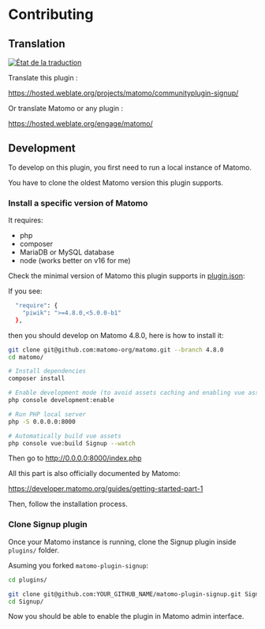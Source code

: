 # Contributing

## Translation

[![État de la traduction](https://hosted.weblate.org/widgets/matomo/-/communityplugin-signup/multi-auto.svg)](https://hosted.weblate.org/engage/matomo/)

Translate this plugin :

<https://hosted.weblate.org/projects/matomo/communityplugin-signup/>

Or translate Matomo or any plugin :

<https://hosted.weblate.org/engage/matomo/>

## Development

To develop on this plugin, you first need to run
a local instance of Matomo.

You have to clone the oldest Matomo version this plugin supports.

### Install a specific version of Matomo

It requires:

- php
- composer
- MariaDB or MySQL database
- node (works better on v16 for me)

Check the minimal version of Matomo this plugin supports in [plugin.json](plugin.json):

If you see:

```bash
  "require": {
    "piwik": ">=4.8.0,<5.0.0-b1"
  },
```

then you should develop on Matomo 4.8.0, here is how to install it:

``` bash
git clone git@github.com:matomo-org/matomo.git --branch 4.8.0
cd matomo/

# Install dependencies
composer install

# Enable development mode (to avoid assets caching and enabling vue assets building)
php console development:enable

# Run PHP local server
php -S 0.0.0.0:8000

# Automatically build vue assets
php console vue:build Signup --watch
```

Then go to <http://0.0.0.0:8000/index.php>

All this part is also officially documented by Matomo:

<https://developer.matomo.org/guides/getting-started-part-1>

Then, follow the installation process.

### Clone Signup plugin

Once your Matomo instance is running, clone the Signup plugin inside `plugins/` folder.

Asuming you forked `matomo-plugin-signup`:

```bash
cd plugins/

git clone git@github.com:YOUR_GITHUB_NAME/matomo-plugin-signup.git Signup
cd Signup/
```

Now you should be able to enable the plugin in Matomo admin interface.
